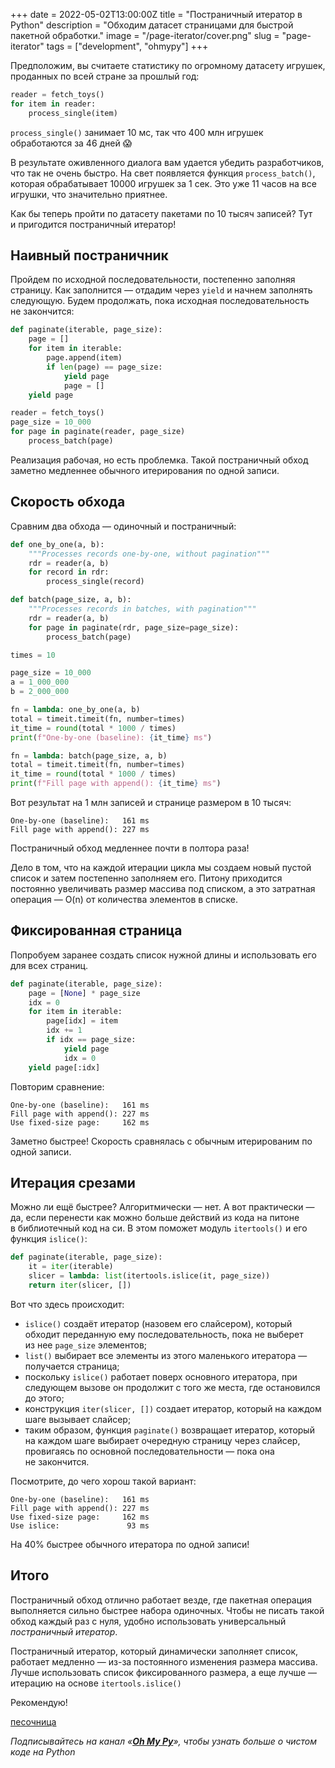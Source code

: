 +++
date = 2022-05-02T13:00:00Z
title = "Постраничный итератор в Python"
description = "Обходим датасет страницами для быстрой пакетной обработки."
image = "/page-iterator/cover.png"
slug = "page-iterator"
tags = ["development", "ohmypy"]
+++

Предположим, вы считаете статистику по огромному датасету игрушек, проданных по всей стране за прошлый год:

```python
reader = fetch_toys()
for item in reader:
    process_single(item)
```

`process_single()` занимает 10 мс, так что 400 млн игрушек обработаются за 46 дней 😱

В результате оживленного диалога вам удается убедить разработчиков, что так не очень быстро. На свет появляется функция `process_batch()`, которая обрабатывает 10000 игрушек за 1 сек. Это уже 11 часов на все игрушки, что значительно приятнее.

Как бы теперь пройти по датасету пакетами по 10 тысяч записей? Тут и пригодится постраничный итератор!

## Наивный постраничник

Пройдем по исходной последовательности, постепенно заполняя страницу. Как заполнится — отдадим через `yield` и начнем заполнять следующую. Будем продолжать, пока исходная последовательность не закончится:

```python
def paginate(iterable, page_size):
    page = []
    for item in iterable:
        page.append(item)
        if len(page) == page_size:
            yield page
            page = []
    yield page
```

```python
reader = fetch_toys()
page_size = 10_000
for page in paginate(reader, page_size)
    process_batch(page)
```

Реализация рабочая, но есть проблемка. Такой постраничный обход заметно медленнее обычного итерирования по одной записи.

## Скорость обхода

Сравним два обхода — одиночный и постраничный:

```python
def one_by_one(a, b):
    """Processes records one-by-one, without pagination"""
    rdr = reader(a, b)
    for record in rdr:
        process_single(record)

def batch(page_size, a, b):
    """Processes records in batches, with pagination"""
    rdr = reader(a, b)
    for page in paginate(rdr, page_size=page_size):
        process_batch(page)

times = 10

page_size = 10_000
a = 1_000_000
b = 2_000_000

fn = lambda: one_by_one(a, b)
total = timeit.timeit(fn, number=times)
it_time = round(total * 1000 / times)
print(f"One-by-one (baseline): {it_time} ms")

fn = lambda: batch(page_size, a, b)
total = timeit.timeit(fn, number=times)
it_time = round(total * 1000 / times)
print(f"Fill page with append(): {it_time} ms")
```

Вот результат на 1 млн записей и странице размером в 10 тысяч:

```
One-by-one (baseline):   161 ms
Fill page with append(): 227 ms
```

Постраничный обход медленнее почти в полтора раза!

Дело в том, что на каждой итерации цикла мы создаем новый пустой список и затем постепенно заполняем его. Питону приходится постоянно увеличивать размер массива под списком, а это затратная операция — O(n) от количества элементов в списке.

## Фиксированная страница

Попробуем заранее создать список нужной длины и использовать его для всех страниц.

```python
def paginate(iterable, page_size):
    page = [None] * page_size
    idx = 0
    for item in iterable:
        page[idx] = item
        idx += 1
        if idx == page_size:
            yield page
            idx = 0
    yield page[:idx]
```

Повторим сравнение:

```
One-by-one (baseline):   161 ms
Fill page with append(): 227 ms
Use fixed-size page:     162 ms
```

Заметно быстрее! Скорость сравнялась с обычным итерированим по одной записи.

## Итерация срезами

Можно ли ещё быстрее? Алгоритмически — нет. А вот практически — да, если перенести как можно больше действий из кода на питоне в библиотечный код на си. В этом поможет модуль `itertools()` и его функция `islice()`:

```python
def paginate(iterable, page_size):
    it = iter(iterable)
    slicer = lambda: list(itertools.islice(it, page_size))
    return iter(slicer, [])
```

Вот что здесь происходит:

-   `islice()` создаёт итератор (назовем его слайсером), который обходит переданную ему последовательность, пока не выберет из нее `page_size` элементов;
-   `list()` выбирает все элементы из этого маленького итератора — получается страница;
-   поскольку `islice()` работает поверх основного итератора, при следующем вызове он продолжит с того же места, где остановился до этого;
-   конструкция `iter(slicer, [])` создает итератор, который на каждом шаге вызывает слайсер;
-   таким образом, функция `paginate()` возвращает итератор, который на каждом шаге выбирает очередную страницу через слайсер, провигаясь по основной последовательности — пока она не закончится.

Посмотрите, до чего хорош такой вариант:

```
One-by-one (baseline):   161 ms
Fill page with append(): 227 ms
Use fixed-size page:     162 ms
Use islice:               93 ms
```

На 40% быстрее обычного итератора по одной записи!

## Итого

Постраничный обход отлично работает везде, где пакетная операция выполняется сильно быстрее набора одиночных. Чтобы не писать такой обход каждый раз с нуля, удобно использовать универсальный _постраничный итератор_.

Постраничный итератор, который динамически заполняет список, работает медленно — из-за постоянного изменения размера массива. Лучше использовать список фиксированного размера, а еще лучше — итерацию на основе `itertools.islice()`

Рекомендую!

[песочница](https://replit.com/@antonz/page-iterator#main.py)

<div class="row">
<div class="col-xs-12 col-sm-10 col-md-8"><p><em>Подписывайтесь на канал <span class="nowrap"><i class="fas fa-kiwi-bird"></i> «<a href="https://t.me/ohmypy"><strong>Oh My Py</strong></a>»</span>, чтобы узнать больше о чистом коде на Python</em></p></div>
</div>
